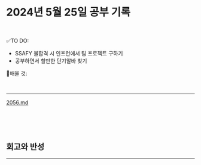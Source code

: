 # 2024년 5월 25일 공부 기록 

<br>

✅TO DO: 

- SSAFY 불합격 시 인프런에서 팀 프로젝트 구하기
- 공부하면서 할만한 단기알바 찾기



💭배울 것:


<br>

---

[2056.md](..%2F..%2F..%2FAlgorithm%2FSolvedProblem%2F%EA%B7%B8%EB%9E%98%ED%94%84%2F%EC%9C%84%EC%83%81%EC%A0%95%EB%A0%AC%2F2056%2F2056.md)

<br><br><br>





## 회고와 반성

---
